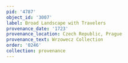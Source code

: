 ```yaml
---
pid: '4787'
object_id: '3007'
label: Broad Landscape with Travelers
provenance_date: '1723'
provenance_location: Czech Republic, Prague
provenance_text: Wrzowecz Collection
order: '0246'
collection: provenance
---
```

